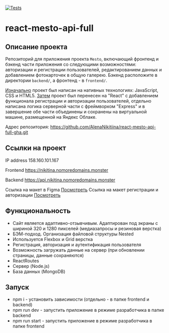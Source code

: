 [![Tests](https://github.com/yandex-praktikum/react-mesto-api-full-gha/actions/workflows/tests.yml/badge.svg)](https://github.com/yandex-praktikum/react-mesto-api-full-gha/actions/workflows/tests.yml)
# react-mesto-api-full

## Описание проекта

Репозиторий для приложения проекта `Mesto`, включающий фронтенд и бэкенд части приложения со следующими возможностями: авторизации и регистрации пользователей, редактированием данных и добавлением фотокарточек в общую галерею. Бэкенд расположите в директории `backend/`, а фронтенд - в `frontend/`. 

<a href="https://github.com/AlenaNikitiina/mesto">Изначально</a> проект был написан на нативных технологиях: JavaScript, CSS и HTML5. <a href="https://github.com/AlenaNikitiina/react-mesto-auth">Затем</a> проект был перенесен на "React" с добавлением функционала регистрации и авторизации пользователей, отдельно написана логика серверной части с фреймворком "Express" и в завершение обе части объединены и сохранены на виртуальной машине, размещенной на Яндекс Облаке.

Адрес репозитория: https://github.com/AlenaNikitiina/react-mesto-api-full-gha.git

## Ссылки на проект

IP address 158.160.101.167

Frontend https://nikitina.nomoredomains.monster

Backend https://api.nikitina.nomoredomains.monster

Ссылка на макет в Figma [Посмотреть](https://www.figma.com/file/2cn9N9jSkmxD84oJik7xL7/JavaScript.-Sprint-4?type=design&node-id=0-1)
Ссылка на макет регистрации и авторизации [Посмотреть](https://www.figma.com/file/5H3gsn5lIGPwzBPby9jAOo/JavaScript.-Sprint-12?type=design&node-id=0-1)

## Функциональность

* Сайт является адаптивно-отзывчивым. Адаптирован под экраны с шириной 320 и 1280 пикселей (медиазапросы и резиновая верстка)
* БЭМ-подход. Организация файловой структуры Nested
* Используется Flexbox и Grid верстка
* Регистрация, авторизация и аутентификация пользователя
* Возможность загружать данные на сервер (при обновлении страницы, данные сохраняются)
* ReactRoutes
* Сервер (Node.js)
* База данных (MongoDB)

## Запуск

* npm i - установить зависимости (отдельно - в папке frontend и backend)
* npm run dev - запустить приложение в режиме разработчика в папке backend
* npm run start - запустить приложение в режиме разработчика в папке frontend
